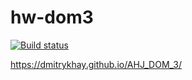 # hw-dom3

[![Build status](https://ci.appveyor.com/api/projects/status/3aexvnnc8e0557nh?svg=true)](https://ci.appveyor.com/project/OlyaMa/hw-dom3)

https://dmitrykhay.github.io/AHJ_DOM_3/


